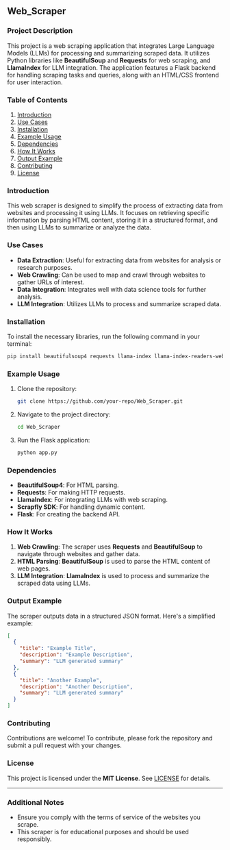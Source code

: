 ## Web_Scraper 

### Project Description
This project is a web scraping application that integrates Large Language Models (LLMs) for processing and summarizing scraped data. It utilizes Python libraries like **BeautifulSoup** and **Requests** for web scraping, and **LlamaIndex** for LLM integration. The application features a Flask backend for handling scraping tasks and queries, along with an HTML/CSS frontend for user interaction.

### Table of Contents
1. [Introduction](#introduction)
2. [Use Cases](#use-cases)
3. [Installation](#installation)
4. [Example Usage](#example-usage)
5. [Dependencies](#dependencies)
6. [How It Works](#how-it-works)
7. [Output Example](#output-example)
8. [Contributing](#contributing)
9. [License](#license)

### Introduction
This web scraper is designed to simplify the process of extracting data from websites and processing it using LLMs. It focuses on retrieving specific information by parsing HTML content, storing it in a structured format, and then using LLMs to summarize or analyze the data.

### Use Cases
- **Data Extraction**: Useful for extracting data from websites for analysis or research purposes.
- **Web Crawling**: Can be used to map and crawl through websites to gather URLs of interest.
- **Data Integration**: Integrates well with data science tools for further analysis.
- **LLM Integration**: Utilizes LLMs to process and summarize scraped data.

### Installation
To install the necessary libraries, run the following command in your terminal:
```bash
pip install beautifulsoup4 requests llama-index llama-index-readers-web scrapfly-sdk flask
```

### Example Usage
1. Clone the repository:
   ```bash
   git clone https://github.com/your-repo/Web_Scraper.git
   ```
2. Navigate to the project directory:
   ```bash
   cd Web_Scraper
   ```
3. Run the Flask application:
   ```bash
   python app.py
   ```

### Dependencies
- **BeautifulSoup4**: For HTML parsing.
- **Requests**: For making HTTP requests.
- **LlamaIndex**: For integrating LLMs with web scraping.
- **Scrapfly SDK**: For handling dynamic content.
- **Flask**: For creating the backend API.

### How It Works
1. **Web Crawling**: The scraper uses **Requests** and **BeautifulSoup** to navigate through websites and gather data.
2. **HTML Parsing**: **BeautifulSoup** is used to parse the HTML content of web pages.
3. **LLM Integration**: **LlamaIndex** is used to process and summarize the scraped data using LLMs.

### Output Example
The scraper outputs data in a structured JSON format. Here's a simplified example:
```json
[
  {
    "title": "Example Title",
    "description": "Example Description",
    "summary": "LLM generated summary"
  },
  {
    "title": "Another Example",
    "description": "Another Description",
    "summary": "LLM generated summary"
  }
]
```

### Contributing
Contributions are welcome! To contribute, please fork the repository and submit a pull request with your changes.

### License
This project is licensed under the **MIT License**. See [LICENSE](LICENSE) for details.

---

### Additional Notes
- Ensure you comply with the terms of service of the websites you scrape.
- This scraper is for educational purposes and should be used responsibly.
